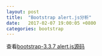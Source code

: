 ```yaml
---
layout: post
title:  "Bootstrap alert.js分析"
date:   2017-02-07 19:00:05 +0800
categories: bootstrap
---
```


查看[bootstrap-3.3.7 alert.js源码][alert-js]

[alert-js]: https://raw.githubusercontent.com/twbs/bootstrap/v3-dev/js/alert.js
